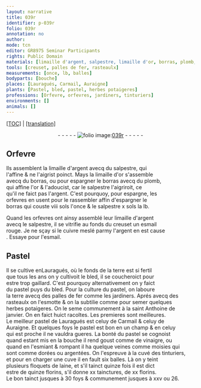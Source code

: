 ```yaml
---
layout: narrative
title: 039r
identifier: p-039r
folio: 039r
annotation: no
author:
mode: tcn
editor: GR8975 Seminar Participants
rights: Public Domain
materials: [limaille d'argent, salpestre, limaille d'or, borras, plomb, or, argent, esmail rouge, cuivre, esmail, Pastel, terre, fer, vinaigre, laine]
tools: [creuset, palles de fer, rasteaulx]
measurements: [once, lb, balles]
bodyparts: [bouche]
places: [Lauragués, Carmail, Auraigne]
plants: [Pastel, bled, pastel, herbes potaigeres]
professions: [Orfevre, orfevres, jardiners, tinturiers]
environments: []
animals: []
---
```


<p><a href="{{ site.baseurl }}/normalized/">[TOC]</a> | <a href="{{ site.baseurl }}/texts/p-039r_tl/" target="_blank">[translation]</a></p><div class="folio" align="center">- - - - - <a href="http://gallica.bnf.fr/ark:/12148/btv1b10500001g/f83.image" target="_blank"><img src="https://cu-mkp.github.io/2017-workshop-edition/assets/photo-icon.png" alt="folio image: " style="display:inline-block; margin-bottom:-3px;"/>039r</a> - - - - - </div>  
  

## <span class="pro">Orfevre</span>

 
Ils assemblent la <span class="m">limaille d'argent</span> avecq du <span class="m">salpestre</span>, qui<br/> l'affine & ne l'aigrist poinct. Mays la <span class="m">limaille d'or</span> s'assemble<br/> avecq du <span class="m">borras</span>, ou pour espargner le <span class="m">borras</span> avecq du <span class="m">plomb</span>,<br/> qui affine l'<span class="m">or</span> & l'adoucist, car le <span class="m">salpestre</span> l'aigriroit, ce<br/> qu'il ne faict pas l'<span class="m">argent</span>. C'est pourquoy, pour espargne, les<br/> <span class="pro">orfevres</span> en usent pour le rassembler affin d'espargner le<br/> <span class="m">borras</span> qui couste viii <span class="cn">s<span class="exp">ols</span></span> l'<span class="ms">once</span> & le <span class="m">salpestre</span> x <span class="cn">s<span class="exp">ols</span></span> la <span class="ms">lb</span>.
 
Quand les <span class="pro">orfevres</span> ont ainsy assemblé leur <span class="m">limaille d'argent</span><br/> avecq le <span class="m">salpestre</span>, il se vitrifie au fonds du <span class="tl">creuset</span> un <span class="m">esmail<br/> rouge</span>. Je ne sçay si le <span class="m">cuivre</span> meslé parmy l'<span class="m">argent</span> en est cause<br/>. Essaye pour l'<span class="m">esmail</span>.
 
 
  

## <span class="m"><span class="pa">Pastel</span></span>

 
Il se cultive en<span class="pl">Lauragués</span>, où le fonds de la <span class="m">terre</span> est si fertil<br/> que <span class="tmp">tous les ans</span> on y cultivoit le <span class="pa">bled</span>, il se coucheroict pour<br/> estre trop gaillard. C'est pourquoy alternativement on y faict<br/> du <span class="pa">pastel</span> puys du <span class="pa">bled</span>. Pour la culture du <span class="pa">pastel</span>, on laboure<br/> la <span class="m">terre</span> avecq des <span class="tl">palles <span class="sup">de</span> <span class="m">fer</span></span> co<span class="exp">mm</span>e les <span class="pro">jardiners</span>. Aprés avecq des<br/> <span class="tl">rasteaulx</span> on l'esmotte & on la subtilie co<span class="exp">mm</span>e pour semer quelques<br/> <span class="pa">herbes potaigeres</span>. On le seme co<span class="exp">mmunem</span>ent à la <span class="tmp">saint Anthoine de<br/> janvier</span>. On en faict huict racoltes. Les premieres sont meilleures.<br/> Le meilleur <span class="pa">pastel</span> de <span class="pl">Lauragués</span> est celuy de <span class="pl">Carmail</span> & celuy de<br/> <span class="pl">Auraigne</span>. Et quelques foys le <span class="pa">pastel</span> est bon en un champ & en celuy<br/> qui est proche il ne vauldra gueres. La bonté du <span class="pa">pastel</span> se cognoist<br/> quand estant mis en la <span class="bp">bouche</span> il rend goust comme de <span class="m">vinaigre</span>, ou<br/> quand en l'esmiant & rompant il ha quelque veines co<span class="exp">mm</span>e moisies qui<br/> sont co<span class="exp">mm</span>e dorées ou argentées. On l'espreuve à la cuvé des <span class="pro">tinturiers</span>,<br/> et pour en charger une cuve il en fault six <span class="ms">balles</span>. Là on y teint<br/> plusieurs floquets de <span class="m">laine</span>, et s'il tainct quinze fois il est dict<br/> estre de quinze <span class="cn">florins</span>, s'il donne xx tainctures, de xx <span class="cn">florins</span>.<br/> Le bon tainct jusques à 30 foys & co<span class="exp">mmune</span>ment jusques à xxv ou 26.
 
